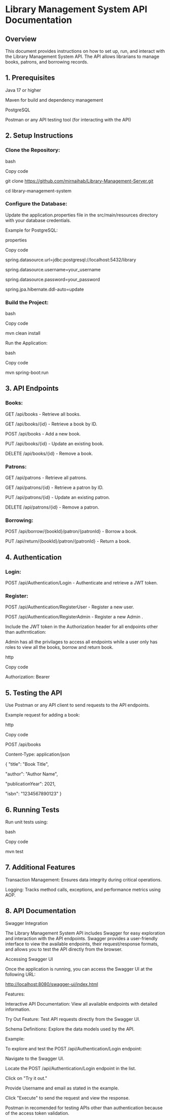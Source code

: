 # Library Management System API Documentation

## Overview

This document provides instructions on how to set up, run, and interact with the Library Management System API. The API allows librarians to manage books, patrons, and borrowing records.

## 1. Prerequisites

Java 17 or higher

Maven for build and dependency management

PostgreSQL

Postman or any API testing tool (for interacting with the API)

## 2. Setup Instructions

### Clone the Repository:

bash

Copy code

git clone <https://github.com/mirnaihab/Library-Management-Server.git>

cd library-management-system

### Configure the Database:

Update the application.properties file in the src/main/resources directory with your database credentials.

Example for PostgreSQL:

properties

Copy code

spring.datasource.url=jdbc:postgresql://localhost:5432/library

spring.datasource.username=your_username

spring.datasource.password=your_password

spring.jpa.hibernate.ddl-auto=update

### Build the Project:

bash

Copy code

mvn clean install

Run the Application:

bash

Copy code

mvn spring-boot:run

## 3. API Endpoints

### Books:

GET /api/books - Retrieve all books.

GET /api/books/{id} - Retrieve a book by ID.

POST /api/books - Add a new book.

PUT /api/books/{id} - Update an existing book.

DELETE /api/books/{id} - Remove a book.

### Patrons:

GET /api/patrons - Retrieve all patrons.

GET /api/patrons/{id} - Retrieve a patron by ID.

PUT /api/patrons/{id} - Update an existing patron.

DELETE /api/patrons/{id} - Remove a patron.

### Borrowing:

POST /api/borrow/{bookId}/patron/{patronId} - Borrow a book.

PUT /api/return/{bookId}/patron/{patronId} - Return a book.

## 4. Authentication

### Login:

POST /api/Authentication/Login - Authenticate and retrieve a JWT token.

### Register:

POST /api/Authentication/RegisterUser - Register a new user.

POST /api/Authentication/RegisterAdmin - Register a new Admin .

Include the JWT token in the Authorization header for all endpoints other than authrntication:

Admin has all the privilages to access all endpoints while a user only has roles to view all the books, borrow and return book.

http

Copy code

Authorization: Bearer <your-token>

## 5. Testing the API
Use Postman or any API client to send requests to the API endpoints.

Example request for adding a book:

http

Copy code

POST /api/books

Content-Type: application/json

{
  "title": "Book Title",
  
  "author": "Author Name",
  
  "publicationYear": 2021,
  
  "isbn": "1234567890123"
}

## 6. Running Tests

Run unit tests using:

bash

Copy code

mvn test

## 7. Additional Features

Transaction Management: Ensures data integrity during critical operations.

Logging: Tracks method calls, exceptions, and performance metrics using AOP.

## 8. API Documentation

Swagger Integration

The Library Management System API includes Swagger for easy exploration and interaction with the API endpoints. Swagger provides a user-friendly interface to view the available endpoints, their request/response formats, and allows you to test the API directly from the browser.

Accessing Swagger UI

Once the application is running, you can access the Swagger UI at the following URL:

[http://localhost:8080/swagger-ui/index.html](http://localhost:8080/swagger-ui/index.html#/)

Features:

Interactive API Documentation: View all available endpoints with detailed information.

Try Out Feature: Test API requests directly from the Swagger UI.

Schema Definitions: Explore the data models used by the API.

Example:

To explore and test the POST /api/Authentication/Login endpoint:

Navigate to the Swagger UI.

Locate the POST /api/Authentication/Login endpoint in the list.

Click on "Try it out."

Provide Username and email as stated in the example.

Click "Execute" to send the request and view the response.

Postman in recomended for testing APIs other than authentication because of the access token validation.
